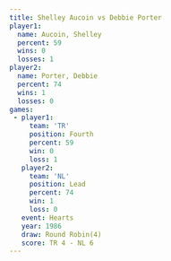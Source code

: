 ```yaml
---
title: Shelley Aucoin vs Debbie Porter
player1:               
  name: Aucoin, Shelley
  percent: 59          
  wins: 0              
  losses: 1            
player2:               
  name: Porter, Debbie 
  percent: 74          
  wins: 1              
  losses: 0            
games:
 - player1:          
     team: 'TR'      
     position: Fourth
     percent: 59     
     win: 0          
     loss: 1         
   player2:        
     team: 'NL'    
     position: Lead
     percent: 74   
     win: 1        
     loss: 0       
   event: Hearts       
   year: 1986          
   draw: Round Robin(4)
   score: TR 4 - NL 6  
---
```

